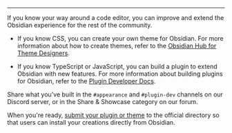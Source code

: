 

---
If you know your way around a code editor, you can improve and extend the Obsidian experience for the rest of the community.

- If you know CSS, you can create your own theme for Obsidian. For more information about how to create themes, refer to the [Obsidian Hub for Theme Designers](https://publish.obsidian.md/hub/04+-+Guides%2C+Workflows%2C+%26+Courses/for+Theme+Designers).

- If you know TypeScript or JavaScript, you can build a plugin to extend Obsidian with new features. For more information about building plugins for Obsidian, refer to the [Plugin Developer Docs](https://marcus.se.net/obsidian-plugin-docs/).

Share what you've built in the `#appearance` and `#plugin-dev` channels on our Discord server, or in the Share & Showcase category on our forum.

When you're ready, [submit your plugin or theme](https://github.com/obsidianmd/obsidian-releases#submit-your-plugin-or-theme) to the official directory so that users can install your creations directly from Obsidian.
